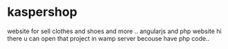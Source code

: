 # kaspershop
website for sell clothes and shoes and more .. angularjs and php website 
hi there u can open that project in wamp server becouse have php code..

